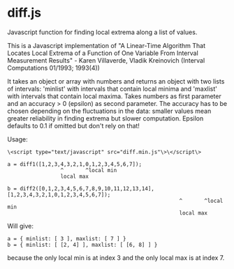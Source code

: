 diff.js
=======

Javascript function for finding local extrema along a list of values.

This is a Javascript implementation of "A Linear-Time Algorithm That
Locates Local Extrema of a Function of One Variable From Interval
Measurement Results" - Karen Villaverde, Vladik Kreinovich
(Interval Computations 01/1993; 1993(4))

It takes an object or array with numbers and returns an object with
two lists of intervals: 'minlist' with intervals that contain local
minima and 'maxlist' with intervals that contain local maxima. Takes
numbers as first parameter and an accuracy > 0 (epsilon) as second
parameter. The accuracy has to be chosen depending on the fluctuations
in the data: smaller values mean greater reliability in finding extrema
but slower computation. 
Epsilon defaults to 0.1 if omitted but don't rely on that!

Usage:
```
\<script type="text/javascript" src="diff.min.js"\>\</script\>

a = diff1([1,2,3,4,3,2,1,0,1,2,3,4,5,6,7]);
                 ^       ^local min   
                 local max

b = diff2([0,1,2,3,4,5,6,7,8,9,10,11,12,13,14], [1,2,3,4,3,2,1,0,1,2,3,4,5,6,7]);
                                                       ^       ^local min   
                                                       local max

```
Will give:
```
a = { minlist: [ 3 ], maxlist: [ 7 ] }
b = { minlist: [ [2, 4] ], maxlist: [ [6, 8] ] }
```
because the only local min is at index 3 and the only local max is at index 7.
